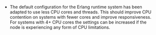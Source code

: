 * The default configuration for the Erlang runtime system has been adapted to
  use less CPU cores and threads. This should improve CPU contention on
  systems with fewer cores and improve responsiveness.
  For systems with 4+ CPU cores the settings can be increased if the node 
  is experiencing any form of CPU limitations.
